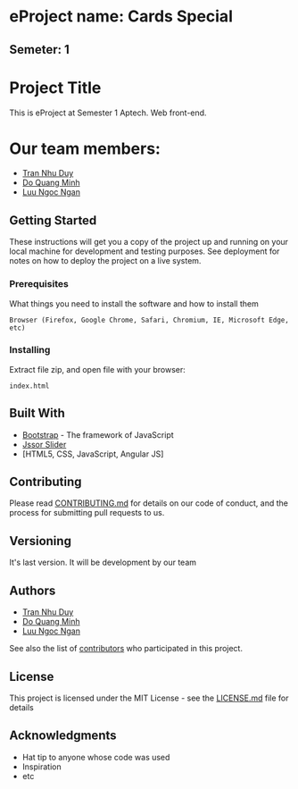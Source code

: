 # eProject name: Cards Special
## Semeter: 1


# Project Title

This is eProject at Semester 1 Aptech. Web front-end. 
# Our team members:
* [Tran Nhu Duy](https://github.com/nhuduy)
* [Do Quang Minh](https://github.com/minhdo501)
* [Luu Ngoc Ngan](https://github.com/lnngana17001)

## Getting Started

These instructions will get you a copy of the project up and running on your local machine for development and testing purposes. See deployment for notes on how to deploy the project on a live system.

### Prerequisites

What things you need to install the software and how to install them

```
Browser (Firefox, Google Chrome, Safari, Chromium, IE, Microsoft Edge, etc)
```

### Installing

Extract file zip, and open file with your browser:

```
index.html
```
## Built With

* [Bootstrap](https://getbootstrap.com/) - The framework of JavaScript
* [Jssor Slider](https://www.jssor.com/)
* [HTML5, CSS, JavaScript, Angular JS]

## Contributing

Please read [CONTRIBUTING.md](#) for details on our code of conduct, and the process for submitting pull requests to us.

## Versioning

It's last version. It will be development by our team

## Authors

* [Tran Nhu Duy](https://github.com/nhuduy)
* [Do Quang Minh](https://github.com/minhdo501)
* [Luu Ngoc Ngan](https://github.com/lnngana17001)

See also the list of [contributors](https://github.com/nhuduy/eProjectSem1AptechCardsSpecial/contributors) who participated in this project.

## License

This project is licensed under the MIT License - see the [LICENSE.md](https://github.com/nhuduy/eProjectSem1AptechCardsSpecial/blob/master/LICENSE) file for details

## Acknowledgments

* Hat tip to anyone whose code was used
* Inspiration
* etc
